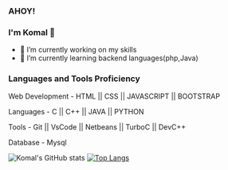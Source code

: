 ### AHOY!
### I'm Komal 👋


- 🔭 I’m currently working on my skills
- 🌱 I’m currently learning backend languages(php,Java)
<!-- - 👯 I’m looking to collaborate on ... -->
<!-- - 🤔 I’m looking for help with ... -->
<!-- - 💬 Ask me about ... -->
<!-- - 📫 How to reach me: ... -->
<!-- - 😄 Pronouns: ... -->
<!-- - ⚡ Fun fact: ... -->

### Languages and Tools Proficiency

Web Development - HTML || CSS || JAVASCRIPT || BOOTSTRAP 


Languages - C  || C++ || JAVA || PYTHON  


Tools - Git || VsCode || Netbeans || TurboC || DevC++


Database - Mysql







![Komal's GitHub stats](https://github-readme-stats.vercel.app/api?username=komal11998&theme=radical&show_icons=true) [![Top Langs](https://github-readme-stats.vercel.app/api/top-langs/?username=komal11998&layout=compact&theme=radical)](https://github.com/komal11998/github-readme-stats)

